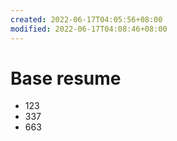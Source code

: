 ```yaml
---
created: 2022-06-17T04:05:56+08:00
modified: 2022-06-17T04:08:46+08:00
---
```


# Base resume

- 123
- 337
- 663
